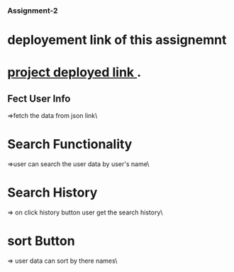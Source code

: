 ### Assignment-2


# deployement link of this assignemnt 

 # [project deployed link ](https://chimerical-sopapillas-2de183.netlify.app/).

## Fect User Info

=>fetch the data from json link\

# Search Functionality 

=>user can search the user data by user's name\

# Search History 

=> on click history button user get the search history\

# sort Button

=> user data can sort by there names\








